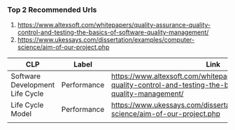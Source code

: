 ### Top 2 Recommended Urls 

1. https://www.altexsoft.com/whitepapers/quality-assurance-quality-control-and-testing-the-basics-of-software-quality-management/
2. https://www.ukessays.com/dissertation/examples/computer-science/aim-of-our-project.php


| CLP                   | Label             | Link                                             | Explanation |
|-----------------------|-------------------|--------------------------------------------------|-------------|
| Software Development Life Cycle | Performance | https://www.altexsoft.com/whitepapers/quality-assurance-quality-control-and-testing-the-basics-of-software-quality-management/      | <>          |
| Life Cycle Model | Performance | https://www.ukessays.com/dissertation/examples/computer-science/aim-of-our-project.php | <>          |
||||||
